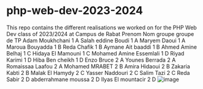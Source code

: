 # php-web-dev-2023-2024
This repo contains the different realisations we worked on for the PHP Web Dev class of 2023/2024 at Campus de Rabat
Prenom	Nom	groupe	groupe de TP
Adam 	Moukhchani	1	A
Salah eddine 	Boudi	1	A
Maryem 	Daoui 	1	A
Maroua 	Bouyadda	1	B
Reda 	Chafik	1	B
Aymane  	Ait baaddi 	1	B
Ahmed Amine	Belhaj	1	C
Hidaya 	El Mamouni 	1	C
Mohamed Amine	Essemlali	1	D
Riyad 	Karimi	1	D
Hiba 	Ben cheikh 	1	D
Enzo 	Bruce	2	A
Younes 	Berrada	2	A
Romaissaa 	Laafou	2	A
Mohamed 	MRABET	2	B
Amira 	Hidaoui	2	B
Zakaria 	Kabti	2	B
Malak	El Hamydy 	2	C
Yasser 	Naddouri	2	C
Salim 	Tazi	2	C
Reda  	Sabir	2	D
abderrahmane 	moussa	2	D
Ilyas 	El mountacir	2	D
![image](https://github.com/simohamedhdafa/php-web-dev-2023-2024/assets/16125119/34a5a425-45f0-49bb-a10f-9cfa7e2d35d5)

